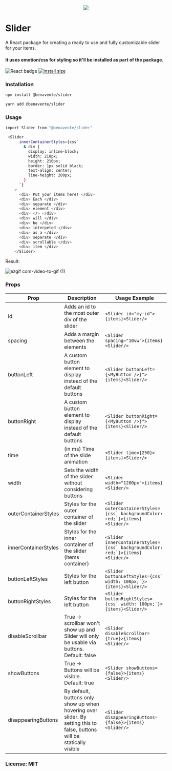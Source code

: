 <p align="center">
  <img src="https://github.com/BenaventeX24/Slider/assets/81106944/3a45e50b-dee3-4181-9eaa-4a55ff52fe9b" />
</p>

# Slider

A React package for creating a ready to use and fully customizable slider for your items.

#### It uses emotion/css for styling so it'll be installed as part of the package.

![React badge](https://badges.aleen42.com/src/react.svg) [![install size](https://packagephobia.com/badge?p=@benavente/slider)](https://packagephobia.com/result?p=@benavente/slider)

### Installation

```sh
npm install @benavente/slider
```

```sh
yarn add @benavente/slider
```

### Usage

```sh
import Slider from "@benavente/slider"

 <Slider
      innerContainerStyles={css`
        & div {
          display: inline-block;
          width: 210px;
          height: 210px;
          border: 1px solid black;
          text-align: center;
          line-height: 200px;
        }
      `}
    >
      <div> Put your items here! </div>
      <div> Each </div>
      <div> separate </div>
      <div> element </div>
      <div> </> </div>
      <div> will </div>
      <div> be </div>
      <div> interpeted </div>
      <div> as a </div>
      <div> separate </div>
      <div> scrollable </div>
      <div> item </div>
    </Slider>
```

Result:

![ezgif com-video-to-gif (1)](https://github.com/BenaventeX24/Slider/assets/81106944/126f4992-eea3-4650-afab-3ececa2354dd)

### Props

| Prop                 | Description                                                                                                              | Usage Example                                                                     |
| -------------------- | ------------------------------------------------------------------------------------------------------------------------ | --------------------------------------------------------------------------------- |
| id                   | Adds an id to the most outer div of the slider                                                                           | `<Slider id="my-id">{items}<Slider/>`                                             |
| spacing              | Adds a margin between the elements                                                                                       | `<Slider spacing="10vw">{items}<Slider/>`                                         |
| buttonLeft           | A custom button element to display instead of the default buttons                                                        | `<Slider buttonLeft={<MyButton />}">{items}<Slider/>`                             |
| buttonRight          | A custom button element to display instead of the default buttons                                                        | `<Slider buttonRight={<MyButton />}">{items}<Slider/>`                            |
| time                 | (in ms) Time of the slide animation                                                                                      | `<Slider time={250}>{items}<Slider/>`                                             |
| width                | Sets the width of the slider without considering buttons                                                                 | `<Slider width="1200px">{items}<Slider/>`                                         |
| outerContainerStyles | Styles for the outer container of the slider                                                                             | `` <Slider outerContainerStyles={css` backgroundColor: red;`}>{items}<Slider/> `` |
| innerContainerStyles | Styles for the inner container of the slider (items container)                                                           | `` <Slider innerContainerStyles={css` backgroundColor: red;`}>{items}<Slider/> `` |
| buttonLeftStyles     | Styles for the left button                                                                                               | `` <Slider buttonLeftStyles={css` width: 100px;`}>{items}<Slider/> ``             |
| buttonRightStyles    | Styles for the left button                                                                                               | `` <Slider buttonRightStyles={css` width: 100px;`}>{items}<Slider/> ``            |
| disableScrollbar     | True -> scrollbar won't show up and Slider will only be usable via buttons. Default: false                               | `<Slider disableScrollbar={true}>{items}<Slider/>`                                |
| showButtons          | True -> Buttons will be visible. Default: true                                                                           | `<Slider showButtons={false}>{items}<Slider/>`                                    |
| disappearingButtons  | By default, buttons only show up when hovering over slider. By setting this to false, buttons will be statically visible | `<Slider disappearingButtons={false}>{items}<Slider/>`                            |

### License: MIT
